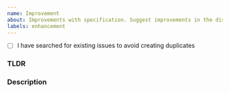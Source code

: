 ```yaml
---
name: Improvement
about: Improvements with specification. Suggest improvements in the discussions section.
labels: enhancement
---
```

- [ ] I have searched for existing issues to avoid creating duplicates

### TLDR
<!-- Try to summarize the improvement suggestion -->

### Description
<!-- 
Try to detail the improvement suggestion
Screenshots, sketches and mockups help a lot!
-->

